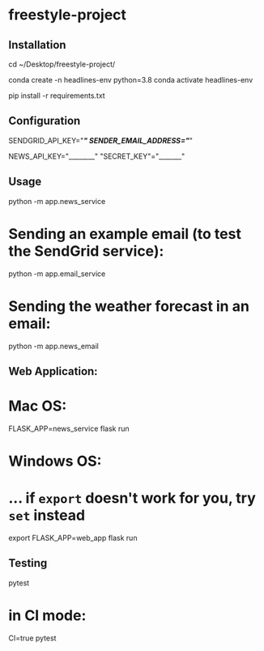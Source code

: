 # freestyle-project

## Installation

cd ~/Desktop/freestyle-project/

conda create -n headlines-env python=3.8
conda activate headlines-env

pip install -r requirements.txt

## Configuration

SENDGRID_API_KEY="_______________"
SENDER_EMAIL_ADDRESS="_______________"

NEWS_API_KEY="________"
"SECRET_KEY"="_______"

## Usage 

python -m app.news_service

# Sending an example email (to test the SendGrid service):

python -m app.email_service

# Sending the weather forecast in an email:

python -m app.news_email

## Web Application: 

# Mac OS:
FLASK_APP=news_service flask run

# Windows OS:
# ... if `export` doesn't work for you, try `set` instead
export FLASK_APP=web_app
flask run

## Testing
pytest

# in CI mode:
CI=true pytest

